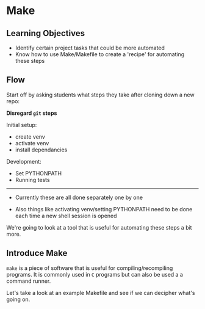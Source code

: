 # Make

## Learning Objectives

- Identify certain project tasks that could be more automated
- Know how to use Make/Makefile to create a 'recipe' for automating these steps

## Flow

Start off by asking students what steps they take after cloning down a new repo:

**Disregard `git` steps**

Initial setup:

- create venv
- activate venv
- install dependancies

Development:

- Set PYTHONPATH
- Running tests

---

- Currently these are all done separately one by one

- Also things like activating venv/setting PYTHONPATH need to be done each time a new shell session is opened

We're going to look at a tool that is useful for automating these steps a bit more.

## Introduce Make

`make` is a piece of software that is useful for compiling/recompiling programs. It is commonly used in `C` programs but can also be used a a command runner.

Let's take a look at an example Makefile and see if we can decipher what's going on.
